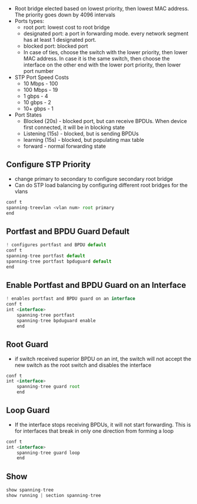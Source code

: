 - Root bridge elected based on lowest priority, then lowest MAC address. The priority goes down by 4096 intervals
- Ports types:
	- root port: lowest cost to root bridge
	- designated port: a port in forwarding mode. every network segment has at least 1 designated port. 
	- blocked port: blocked port
	- In case of ties, choose the switch with the lower priority, then lower MAC address. In case it is the same switch, then choose the interface on the other end with the lower port priority, then lower port number
- STP Port Speed Costs
	- 10 Mbps - 100
	- 100 Mbps - 19
	- 1 gbps - 4
	- 10 gbps - 2
	- 10+ gbps - 1
- Port States
	- Blocked (20s) - blocked port, but can receive BPDUs. When device first connected, it will be in blocking state
	- Listening (15s) - blocked, but is sending BPDUs
	- learning (15s) - blocked, but populating max table
	- forward  - normal forwarding state

## Configure STP Priority
- change primary to secondary to configure secondary root bridge
- Can do STP load balancing by configuring different root bridges for the vlans
```js
conf t
spanning-treevlan <vlan num> root primary
end
```

## Portfast and BPDU Guard Default
```js
! configures portfast and BPDU default
conf t
spanning-tree portfast default
spanning-tree portfast bpduguard default
end
```

## Enable Portfast and BPDU Guard on an Interface
```js
! enables portfast and BPDU guard on an interface
conf t
int <interface>
	spanning-tree portfast
	spanning-tree bpduguard enable
	end
```


## Root Guard
- if switch received superior BPDU on an int, the switch will not accept the new switch as the root switch and disables the interface
```js
conf t
int <interface>
	spanning-tree guard root
	end
```


## Loop Guard
- If the interface stops receiving BPDUs, it will not start forwarding. This is for interfaces that break in only one direction from forming a loop
```js
conf t
int <interface>
	spanning-tree guard loop
	end
```


## Show
```js
show spanning-tree
show running | section spanning-tree
```